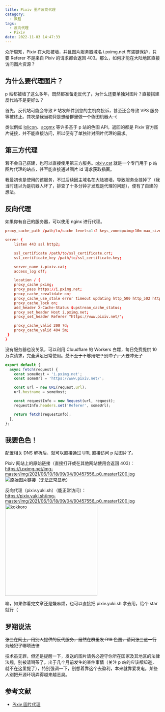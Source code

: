 ```yaml
---
title: Pixiv 图片反向代理
category:
  - 教程
tags:
  - 反向代理
  - Pixiv
date: 2022-11-03 14:47:33
---
```

众所周知，Pixiv 在大陆被墙，并且图片服务器域名 i.pximg.net 有盗链保护，只要 Referer 不是来自 Pixiv 的请求都会返回 403。那么，如何才能在大陆地区直接访问图片资源？

<!-- more -->

## 为什么要代理图片？

p 站都被墙了这么多年，既然都准备走反代了，为什么还要单独对图片？直接搭建反代站不是更好么？

首先，反代站可能会导致 P 站发邮件到您的主机商投诉，甚至还会导致 VPS 服务等被终止。~~其次是我当初只是想给群里做一个色图机器人（~~

类似例如 [lolicon](https://api.lolicon.app/)、[acgmx](https://www.acgmx.com/) 等许多基于 p 站的色图 API，返回的都是 Pixiv 官方图片链接，并不能直接访问，所以便有了单独针对图片代理的需求。

## 第三方代理

若不会自己搭建，也可以直接使用第三方服务。[pixiv.cat](https://pixiv.cat/) 就是一个专门用于 p 站图片代理的站点，甚至能直接通过图片 id 请求获取插画。

我最初也是使用的该服务，不过后续因主域名在大陆被墙，导致服务全挂掉了（我当时还以为是机器人坏了，排查了十多分钟才发现是代理的问题），便有了自建的想法。

## 反向代理

如果你有自己的服务器，可以使用 nginx 进行代理。

```conf
proxy_cache_path /path/to/cache levels=1:2 keys_zone=pximg:10m max_size=10g inactive=7d use_temp_path=off;

server {
    listen 443 ssl http2;

    ssl_certificate /path/to/ssl_certificate.crt;
    ssl_certificate_key /path/to/ssl_certificate.key;

    server_name i.pixiv.cat;
    access_log off;

    location / {
    proxy_cache pximg;
    proxy_pass https://i.pximg.net;
    proxy_cache_revalidate on;
    proxy_cache_use_stale error timeout updating http_500 http_502 http_503 http_504;
    proxy_cache_lock on;
    add_header X-Cache-Status $upstream_cache_status;
    proxy_set_header Host i.pximg.net;
    proxy_set_header Referer "https://www.pixiv.net/";

    proxy_cache_valid 200 7d;
    proxy_cache_valid 404 5m;
 }
}
```

没有服务器也没关系，可以利用 Cloudflare 的 Workers 白嫖，每日免费提供 10 万次请求，完全满足日常使用。~~总不至于不够用吧？别冲了，人要冲死了~~

```javascript
export default {
  async fetch(request) {
    const someHost = 'i.pximg.net';
    const someUrl = 'https://www.pixiv.net/';

    const url = new URL(request.url);
    url.hostname = someHost;

    const requestInfo = new Request(url, request);
    requestInfo.headers.set('Referer', someUrl);

    return fetch(requestInfo);
  },
};
```

## 我要色色！

配置相关 DNS 解析后，就可以直接通过 URL 直接访问 p 站图片了。

Pixiv 网站上的原始链接（直接打开或在其他网站使用会返回 403）：  
https://i.pximg.net/img-master/img/2021/06/10/18/09/04/90457556_p0_master1200.jpg
![原始图片链接（无法正常显示）](https://i.pximg.net/img-master/img/2021/06/10/18/09/04/90457556_p0_master1200.jpg)

反向代理（pixiv.yuki.sh）（能正常访问）：  
https://pixiv.yuki.sh/img-master/img/2021/06/10/18/09/04/90457556_p0_master1200.jpg
<img src="https://pixiv.yuki.sh/img-master/img/2021/06/10/18/09/04/90457556_p0_master1200.jpg" alt="kokkoro" width="300" />

嘛，如果你看完文章还是嫌麻烦，也可以直接把 pixiv.yuki.sh 拿去用，给个 star 就行（

## 罗翔说法

~~张三在网上，用别人提供的反代服务，居然在群里发 R18 色图，请问张三这一行为触犯了哪项法律~~

技术虽无罪，但还是提醒一下，发送的图片请务必遵守你所在国家及其地区的法律法规，别被请喝茶了。出于几个月前发生的某件事情（关注 p 站的应该都知道，就不在这里提了），特别强调一下，别想着靠这个去盈利，本来就靠爱发电，某些人别把开源环境弄得越来越恶臭。

## 参考文献

- [Pixiv 圖片代理](https://pixiv.cat/reverseproxy.html)
